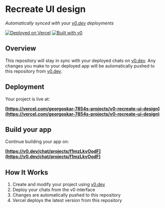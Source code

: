 # Recreate UI design

*Automatically synced with your [v0.dev](https://v0.dev) deployments*

[![Deployed on Vercel](https://img.shields.io/badge/Deployed%20on-Vercel-black?style=for-the-badge&logo=vercel)](https://vercel.com/georgoskar-7854s-projects/v0-recreate-ui-design)
[![Built with v0](https://img.shields.io/badge/Built%20with-v0.dev-black?style=for-the-badge)](https://v0.dev/chat/projects/f1mzLkvOodF)

## Overview

This repository will stay in sync with your deployed chats on [v0.dev](https://v0.dev).
Any changes you make to your deployed app will be automatically pushed to this repository from [v0.dev](https://v0.dev).

## Deployment

Your project is live at:

**[https://vercel.com/georgoskar-7854s-projects/v0-recreate-ui-design](https://vercel.com/georgoskar-7854s-projects/v0-recreate-ui-design)**

## Build your app

Continue building your app on:

**[https://v0.dev/chat/projects/f1mzLkvOodF](https://v0.dev/chat/projects/f1mzLkvOodF)**

## How It Works

1. Create and modify your project using [v0.dev](https://v0.dev)
2. Deploy your chats from the v0 interface
3. Changes are automatically pushed to this repository
4. Vercel deploys the latest version from this repository